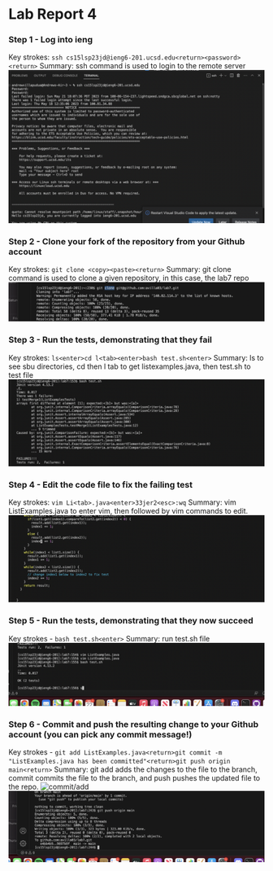 # Lab Report 4
### Step 1 - Log into ieng
Key strokes: `ssh cs15lsp23jd@ieng6-201.ucsd.edu<return><password><return>`
Summary: ssh command is used to login to the remote server
![login](ieng6.png)
### Step 2 - Clone your fork of the repository from your Github account
Key strokes: `git clone <copy><paste><return>`
Summary: git clone command is used to clone a given repository, in this case, the lab7 repo
![clone](clone.png)
### Step 3 - Run the tests, demonstrating that they fail
Key strokes: `ls<enter>cd l<tab><enter>bash test.sh<enter>`
Summary: ls to see sbu directories, cd then l tab to get listexamples.java, then test.sh to test file
![failedtests](TestError.png)
### Step 4 - Edit the code file to fix the failing test
Key strokes: `vim Li<tab>.java<enter>33jer2<esc>:wq`
Summary: vim ListExamples.java to enter vim, then followed by vim commands to edit.
![testEdit](testedit.png)
### Step 5 - Run the tests, demonstrating that they now succeed
Key strokes - `bash test.sh<enter>`
Summary: run test.sh file
![testpass](testpass.png)
### Step 6 - Commit and push the resulting change to your Github account (you can pick any commit message!)
Key strokes - `git add ListExamples.java<return>git commit -m "ListExamples.java has been committed"<return>git push origin main<return>`
Summary: git add adds the changes to the file to the branch, commit commits the file to the branch, and push pushes the updated file to the repo.
![commit/add](commit/add.png)
![push](push.png)

